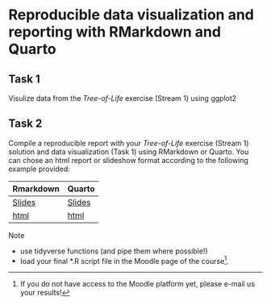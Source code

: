 # Reproducible data visualization and reporting with RMarkdown and Quarto

## Task 1
Visulize data from the *Tree-of-Life* exercise (Stream 1) using ggplot2

## Task 2
Compile a reproducible report with your *Tree-of-Life* exercise (Stream 1) solution and data visualization (Task 1) using RMarkdown or Quarto. You can chose an html report or slideshow format according to the following example provided:

| **Rmarkdown** | **Quarto** |
| --------------|  -------   |
| [Slides](https://mchialva.github.io/PhDToolbox2024/Exercises/Reports/RMarkdown/Presentation.html)  | [Slides](https://mchialva.github.io/PhDToolbox2024/Exercises/Reports/Quarto/Quarto_presentation.html)    |
| [html](https://mchialva.github.io/PhDToolbox2024/Exercises/Reports/RMarkdown/RMarkdown.html) | [html](https://mchialva.github.io/PhDToolbox2024/Exercises/Reports/Quarto/Quarto.html)



> [!NOTE]
> - use tidyverse functions (and pipe them where possible!)
> - load your final *.R script file in the Moodle page of the course[^1].

[^1]: If you do not have access to the Moodle platform yet, please e-mail us your results!

